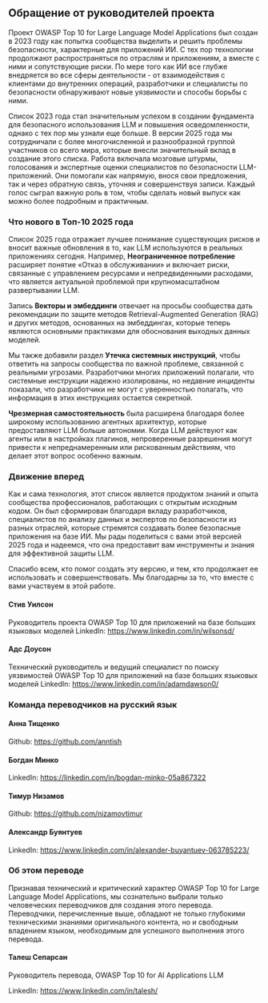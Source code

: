 ## Обращение от руководителей проекта

Проект OWASP Top 10 for Large Language Model Applications был создан в 2023 году как попытка сообщества выделить и решить проблемы безопасности, характерные для приложений ИИ. С тех пор технологии продолжают распространяться по отраслям и приложениям, а вместе с ними и сопутствующие риски. По мере того как ИИ все глубже внедряется во все сферы деятельности - от взаимодействия с клиентами до внутренних операций, разработчики и специалисты по безопасности обнаруживают новые уязвимости и способы борьбы с ними.

Список 2023 года стал значительным успехом в создании фундамента для безопасного использования LLM и повышения осведомленности, однако с тех пор мы узнали еще больше. В версии 2025 года мы сотрудничали с более многочисленной и разнообразной группой участников со всего мира, которые внесли значительный вклад в создание этого списка. Работа включала мозговые штурмы, голосования и экспертные оценки специалистов по безопасности LLM-приложений. Они помогали как напрямую, внося свои предложения, так и через обратную связь, уточняя и совершенствуя записи. Каждый голос сыграл важную роль в том, чтобы сделать новый выпуск как можно более подробным и практичным.

### Что нового в Топ-10 2025 года

Список 2025 года отражает лучшее понимание существующих рисков и вносит важные обновления в то, как LLM используются в реальных приложениях сегодня. Например, **Неограниченное потребление** расширяет понятие «Отказ в обслуживании» и включает риски, связанные с управлением ресурсами и непредвиденными расходами, что является актуальной проблемой при крупномасштабном развертывании LLM.

Запись **Векторы и эмбеддинги** отвечает на просьбы сообщества дать рекомендации по защите методов Retrieval-Augmented Generation (RAG) и других методов, основанных на эмбеддингах, которые теперь являются основными практиками для обоснования выходных данных моделей.

Мы также добавили раздел **Утечка системных инструкций**, чтобы ответить на запросы сообщества по важной проблеме, связанной с реальными угрозами. Разработчики многих приложений полагали, что системные инструкции надежно изолированы, но недавние инциденты показали, что разработчики не могут с уверенностью полагать, что информация в этих инструкциях остается секретной.

**Чрезмерная самостоятельность** была расширена благодаря более широкому использованию агентных архитектур, которые предоставляют LLM больше автономии. Когда LLM действуют как агенты или в настройках плагинов, непроверенные разрешения могут привести к непреднамеренным или рискованным действиям, что делает этот вопрос особенно важным.

### Движение вперед

Как и сама технология, этот список является продуктом знаний и опыта сообщества профессионалов, работающих с открытым исходным кодом. Он был сформирован благодаря вкладу разработчиков, специалистов по анализу данных и экспертов по безопасности из разных отраслей, которые стремятся создавать более безопасные приложения на базе ИИ. Мы рады поделиться с вами этой версией 2025 года и надеемся, что она предоставит вам инструменты и знания для эффективной защиты LLM.

Спасибо всем, кто помог создать эту версию, и тем, кто продолжает ее использовать и совершенствовать. Мы благодарны за то, что вместе с вами участвуем в этой работе.


#### Стив Уилсон
Руководитель проекта
OWASP Top 10 для приложений на базе больших языковых моделей
LinkedIn: https://www.linkedin.com/in/wilsonsd/

#### Адс Доусон
Технический руководитель и ведущий специалист по поиску уязвимостей
OWASP Top 10 для приложений на базе больших языковых моделей
LinkedIn: https://www.linkedin.com/in/adamdawson0/



### Команда переводчиков на русский язык
#### Анна Тищенко
Github: https://github.com/anntish

#### Богдан Минко
LinkedIn: https://linkedin.com/in/bogdan-minko-05a867322

#### Тимур Низамов
Github: https://github.com/nizamovtimur

#### Александр Буянтуев
LinkedIn: https://www.linkedin.com/in/alexander-buyantuev-063785223/

### Об этом переводе
Признавая технический и критический характер OWASP Top 10 for Large Language Model Applications, мы сознательно выбрали только человеческих переводчиков для создания этого перевода. Переводчики, перечисленные выше, обладают не только глубокими техническими знаниями оригинального контента, но и свободным владением языком, необходимым для успешного выполнения этого перевода.

#### Талеш Сепарсан

Руководитель перевода, OWASP Top 10 for AI Applications LLM

LinkedIn: https://www.linkedin.com/in/talesh/